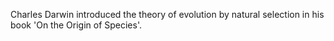 Charles Darwin introduced the theory of evolution by natural selection in his book 'On the Origin of Species'.